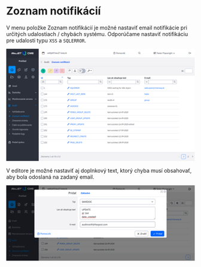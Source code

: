 # Zoznam notifikácií

V menu položke Zoznam notifikácií je možné nastaviť email notifikácie pri určitých udalostiach / chybách systému. Odporúčame nastaviť notifikáciu pre udalosti typu `XSS` a `SQLERROR`.

![](audit-notification.png)

V editore je možné nastaviť aj doplnkový text, ktorý chyba musí obsahovať, aby bola odoslaná na zadaný email.

![](audit-notification-editor.png)
